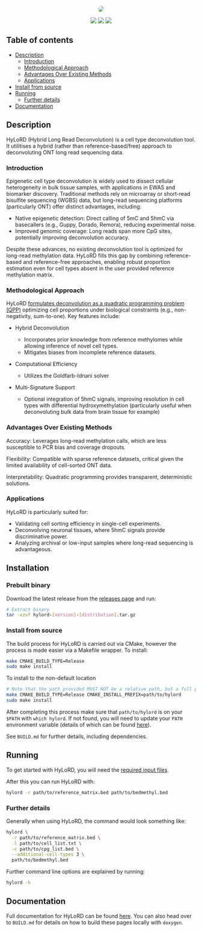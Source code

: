 <p align="center">
  <img style="border-radius:10px" src="https://github.com/user-attachments/assets/b2d6eb3b-e34f-4961-9199-3b5070b567d3" />
</p>


</p>
<p align="center">
    <a href="https://github.com/sof202/HyLoRD/actions/workflows/docs.yml" alt="Build status">
      <img src="https://img.shields.io/github/actions/workflow/status/sof202/HyLoRD/docs.yml?style=for-the-badge&color=orange" /></a>
    <a href="https://github.com/sof202/HyLoRD/commits/main/" alt="Commit activity">
        <img src="https://img.shields.io/github/commit-activity/m/sof202/HyLoRD?style=for-the-badge&color=orange" /></a>
    <a href="https://github.com/sof202/HyLoRD/blob/main/LICENSE" alt="License">
        <img src="https://img.shields.io/github/license/sof202/HyLoRD?style=for-the-badge&color=orange" /></a>

</p>

## Table of contents

* [Description](#description)
  * [Introduction](#introduction)
  * [Methodological Approach](#methodological-approach)
  * [Advantages Over Existing Methods](#advantages-over-existing-methods)
  * [Applications](#applications)
* [Install from source](#install-from-source)
* [Running](#running)
  * [Further details](#further-details)
* [Documentation](#documentation)

## Description

HyLoRD (Hybrid Long Read Deconvolution) is a cell type deconvolution
tool. It utilitises a hybrid (rather than reference-based/free) approach
to deconvoluting ONT long read sequencing data.

### Introduction

Epigenetic cell type deconvolution is widely used to dissect cellular
heterogeneity in bulk tissue samples, with applications in EWAS and biomarker
discovery. Traditional methods rely on microarray or short-read bisulfite
sequencing (WGBS) data, but long-read sequencing platforms (particularly
ONT) offer distinct advantages, including:

- Native epigenetic detection: Direct calling of 5mC and 5hmC via basecallers
(e.g., Guppy, Dorado, Remora), reducing experimental noise.
- Improved genomic coverage: Long reads span more CpG sites, potentially
improving deconvolution accuracy.

Despite these advances, no existing deconvolution tool is optimized for
long-read methylation data. HyLoRD fills this gap by combining reference-based
and reference-free approaches, enabling robust proportion estimation even for
cell types absent in the user provided reference methylation matrix.

### Methodological Approach

HyLoRD 
[formulates deconvolution as a quadratic programming problem (QPP)](https://sof202.github.io/HyLoRD/md__hy_lo_r_d_2docs_2high-level-docs_2qpp-derivation.html)
optimizing cell proportions under biological constraints (e.g., non-negativity,
sum-to-one). Key features include:

- Hybrid Deconvolution
  - Incorporates prior knowledge from reference methylomes while allowing
  inference of novel cell types.
  - Mitigates biases from incomplete reference datasets.

- Computational Efficiency
  - Utilizes the Goldfarb-Idnani solver

- Multi-Signature Support
  - Optional integration of 5hmC signals, improving resolution in cell types
  with differential hydroxymethylation (particularly useful when deconvoluting
  bulk data from brain tissue for example)

### Advantages Over Existing Methods

Accuracy: Leverages long-read methylation calls, which are less susceptible to
PCR bias and coverage dropouts.

Flexibility: Compatible with sparse reference datasets, critical given the
limited availability of cell-sorted ONT data.

Interpretability: Quadratic programming provides transparent, deterministic
solutions.

### Applications

HyLoRD is particularly suited for:

- Validating cell sorting efficiency in single-cell experiments.
- Deconvolving neuronal tissues, where 5hmC signals provide discriminative
power.
- Analyzing archival or low-input samples where long-read sequencing is
advantageous.

## Installation

### Prebuilt binary

Download the latest release from the 
[releases page](https://github.com/sof202/HyLoRD/releases/) and run:

```sh
# Extract binary
tar -xzvf hylord-[version]-[distribution].tar.gz
```

### Install from source

The build process for HyLoRD is carried out via CMake, however the process is
made easier via a Makefile wrapper. To install:

```sh
make CMAKE_BUILD_TYPE=Release
sudo make install
```

To install to the non-default location

```sh
# Note that the path provided MUST NOT be a relative path, but a full path
make CMAKE_BUILD_TYPE=Release CMAKE_INSTALL_PREFIX=path/to/hylord
sudo make install
```

After completing this process make sure that `path/to/hylord` is on your
`$PATH` with `which hylord`. If not found, you will need to update your `PATH`
environment variable (details of which can be found
[here](https://www.digitalocean.com/community/tutorials/how-to-view-and-update-the-linux-path-environment-variable)).

See `BUILD.md` for further details, including dependencies.

## Running

To get started with HyLoRD, you will need the 
[required input files](https://sof202.github.io/HyLoRD/md__2home_2sof202_2_tools__and___repositories_2_hy_lo_r_d_2docs_2high-level-docs_2inputs-outputs.html).

After this you can run HyLoRD with:

```bash
hylord -r path/to/reference_matrix.bed path/to/bedmethyl.bed
```

### Further details

Generally when using HyLoRD, the command would look something like:

```bash
hylord \
  -r path/to/reference_matrix.bed \
  -l path/to/cell_list.txt \
  -c path/to/cpg_list.bed \
  --additional-cell-types 3 \
  path/to/bedmethyl.bed
```

Further command line options are explained by running:

```bash
hylord -h
```

## Documentation

Full documentation for HyLoRD can be found
[here](https://sof202.github.io/HyLoRD). You can also head over to `BUILD.md`
for details on how to build these pages locally with `doxygen`.
